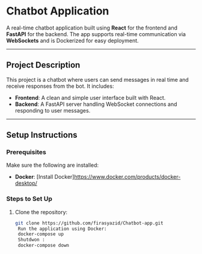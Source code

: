 # Chatbot Application

A real-time chatbot application built using **React** for the frontend and **FastAPI** for the backend. The app supports real-time communication via **WebSockets** and is Dockerized for easy deployment.

---

## Project Description

This project is a chatbot where users can send messages in real time and receive responses from the bot. It includes:
- **Frontend**: A clean and simple user interface built with React.
- **Backend**: A FastAPI server handling WebSocket connections and responding to user messages.

---

## Setup Instructions

### Prerequisites
Make sure the following are installed:

- **Docker**: [Install Docker]https://www.docker.com/products/docker-desktop/

### Steps to Set Up
1. Clone the repository:
   ```bash
   git clone https://github.com/firasyazid/Chatbot-app.git
    Run the application using Docker:
    docker-compose up
    Shutdwon : 
    docker-compose down


